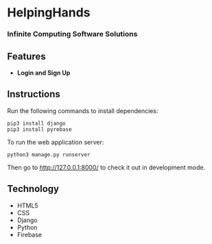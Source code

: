 # HelpingHands
### Infinite Computing Software Solutions

<!-- Share recipes from your virtual fridge and find out which ones you can make from your ingredients. -->


## Features
- **Login and Sign Up**


## Instructions
Run the following commands to install dependencies:
```
pip3 install django
pip3 install pyrebase
```
To run the web application server:
```
python3 manage.py runserver
```
Then go to http://127.0.0.1:8000/ to check it out in development mode.

## Technology
- HTML5
- CSS
- Django
- Python
- Firebase

